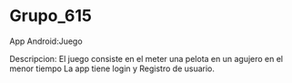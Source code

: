 # Grupo_615
App Android:Juego

Descripcion: El juego consiste en el meter una pelota en un agujero en el menor tiempo
La app tiene login y Registro de usuario.
